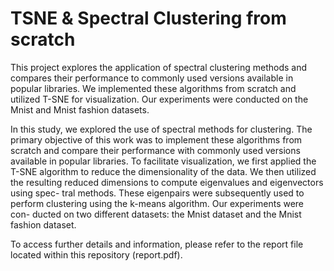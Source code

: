 # TSNE & Spectral Clustering from scratch
This project explores the application of spectral clustering methods and compares their performance to commonly used versions available in popular libraries. We implemented these algorithms from scratch and utilized T-SNE for visualization. Our experiments were conducted on the Mnist and Mnist fashion datasets.

In this study, we explored the use of spectral methods for clustering. The primary objective of this work was to implement these algorithms from scratch and compare their performance with commonly used versions available in popular libraries. To facilitate visualization, we first applied the T-SNE algorithm to reduce the dimensionality of the data. We then utilized the resulting reduced dimensions to compute eigenvalues and eigenvectors using spec- tral methods. These eigenpairs were subsequently used to perform clustering using the k-means algorithm. Our experiments were con- ducted on two different datasets: the Mnist dataset and the Mnist fashion dataset.

To access further details and information, please refer to the report file located within this repository (report.pdf).

